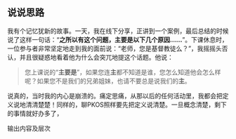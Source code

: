 ## 说说思路


我有个记忆犹新的故事。一天，我在线下分享，正讲到一个案例，最后总结的时候说了这样一句话：“**之所以有这个问题，主要是以下几个原因……**”。下课休息时，一位参与者非常坚定地走到我的面前说：“老师，您是基督教徒么？”，我摇摇头否认，并且很疑惑地看着他为什么会突兀地提这个话题。他说：

> 您上课说的“**主要是**”，如果您连**主**都不知道是谁，您怎么知道他会怎么样呢？如果您不是我们的兄弟姐妹，也请不要总是说我们的**主**。

说真的，当时我的内心是崩溃的。痛定思痛，从那以后的任何活动里，我都会把定义说地清清楚楚！同样的，聊PKOS照样要先把定义说清楚。一旦概念清楚，剩下的事情就好办多了，


输出内容及层次

